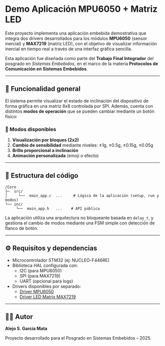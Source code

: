 # Demo Aplicación MPU6050 + Matriz LED

Este proyecto implementa una aplicación embebida demostrativa que integra dos drivers desarrollados para los módulos **MPU6050** (sensor inercial) y **MAX7219** (matriz LED), con el objetivo de visualizar información inercial en tiempo real a través de una interfaz gráfica sencilla.

Esta aplicación fue diseñada como parte del **Trabajo Final Integrador** del posgrado en *Sistemas Embebidos*, en el marco de la materia **Protocolos de Comunicación en Sistemas Embebidos**.

---

## 🚀 Funcionalidad general

El sistema permite visualizar el estado de inclinación del dispositivo de forma gráfica en una matriz 8x8 controlada por SPI. Además, cuenta con distintos **modos de operación** que se pueden cambiar mediante un botón físico:

### 🧠 Modos disponibles

1. **Visualización por bloques (2x2)**
2. **Cambio de sensibilidad** mediante niveles: ±1g, ±0.5g, ±0.15g, ±0.05g
3. **Brillo proporcional a inclinación**
4. **Animación personalizada** (emoji o efecto)

---

## 🧱 Estructura del código

```
/Core
├─  src/
│     └──  main_app.c  ...     # Lógica de la aplicación (setup, run y modos)
└── inc/
     └──  main_app.h   ...    # API pública
```

La aplicación utiliza una arquitectura no bloqueante basada en `delay_t`, y gestiona el cambio de modos mediante una FSM simple con detección de flanco de botón.

---

## ⚙️ Requisitos y dependencias

- Microcontrolador STM32 (ej: NUCLEO-F446RE)
- Biblioteca HAL configurada con:
  - I2C (para MPU6050)
  - SPI (para MAX7219)
  - UART (opcional para logs)
- Drivers disponibles por separado:
  - [Driver MPU6050](https://github.com/AlejoGm/PCSE-Drivers/tree/main/mpu6050)
  - [Driver LED Matrix MAX7219](https://github.com/AlejoGm/PCSE-Drivers/tree/main/LedMatrix)

---

## 👨‍💻 Autor

**Alejo S. García Mata**  

Proyecto desarrollado para el Posgrado en Sistemas Embebidos – 2025.